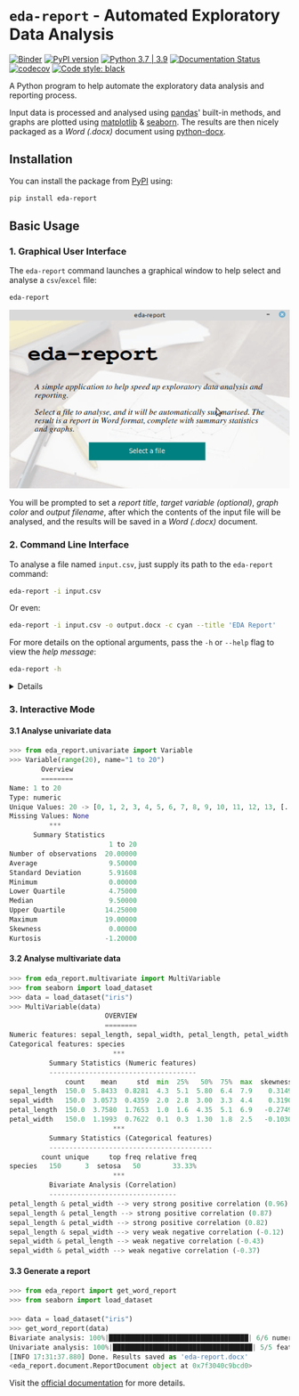 # `eda-report` - Automated Exploratory Data Analysis

[![Binder](https://mybinder.org/badge_logo.svg)](https://mybinder.org/v2/gh/Tim-Abwao/eda-report/HEAD?filepath=eda-report-basics.ipynb)
[![PyPI version](https://badge.fury.io/py/eda-report.svg)](https://badge.fury.io/py/eda-report)
[![Python 3.7 | 3.9](https://github.com/Tim-Abwao/eda-report/actions/workflows/test-python3.7-3.9.yml/badge.svg)](https://github.com/Tim-Abwao/eda-report/actions/workflows/test-python3.7-3.9.yml)
[![Documentation Status](https://readthedocs.org/projects/eda-report/badge/?version=latest)](https://eda-report.readthedocs.io/en/latest/?badge=latest)
[![codecov](https://codecov.io/gh/Tim-Abwao/eda-report/branch/main/graph/badge.svg?token=KNQD8XZCWG)](https://codecov.io/gh/Tim-Abwao/eda-report)
[![Code style: black](https://img.shields.io/badge/code%20style-black-000000.svg)](https://github.com/psf/black)

A Python program to help automate the exploratory data analysis and reporting process.

Input data is processed and analysed using [pandas][1]' built-in methods, and graphs are plotted using [matplotlib][3] & [seaborn][4]. The results are then nicely packaged as a *Word (.docx)* document using [python-docx][5].

## Installation

You can install the package from [PyPI][6] using:

```bash
pip install eda-report
```

## Basic Usage

### 1. Graphical User Interface

The `eda-report` command launches a graphical window to help select and analyse a `csv`/`excel` file:

```bash
eda-report
```

![screencast of the gui][screencast]

You will be prompted to set a *report title*, *target variable (optional)*, *graph color* and *output filename*, after which the contents of the input file will be analysed, and the results will be saved in a *Word (.docx)* document.

### 2. Command Line Interface

To analyse a file named `input.csv`, just supply its path to the `eda-report` command:

```bash
eda-report -i input.csv
```

Or even:

```bash
eda-report -i input.csv -o output.docx -c cyan --title 'EDA Report'
```

For more details on the optional arguments, pass the `-h` or `--help` flag to view the *help message*:

```bash
eda-report -h
```

<details>

```bash
usage: eda-report [-h] [-i INFILE] [-o OUTFILE] [-t TITLE] [-c COLOR]
                  [-T TARGET]

Automatically analyse data and generate reports. A graphical user interface
will be launched if none of the optional arguments is specified.

optional arguments:
  -h, --help            show this help message and exit
  -i INFILE, --infile INFILE
                        A .csv or .xlsx file to analyse.
  -o OUTFILE, --outfile OUTFILE
                        The output name for analysis results (default: eda-
                        report.docx)
  -t TITLE, --title TITLE
                        The top level heading for the report (default:
                        Exploratory Data Analysis Report)
  -c COLOR, --color COLOR
                        The color to apply to graphs (default: cyan)
  -T TARGET, --target TARGET
                        The target variable (dependent feature), used to
                        color-code plotted values. An integer value is treated
                        as a column index, whereas a string is treated as a
                        column label.
```

</details>

### 3. Interactive Mode

#### 3.1 Analyse univariate data

```python
>>> from eda_report.univariate import Variable
>>> Variable(range(20), name="1 to 20")
        Overview
        ========
Name: 1 to 20
Type: numeric
Unique Values: 20 -> [0, 1, 2, 3, 4, 5, 6, 7, 8, 9, 10, 11, 12, 13, [...]
Missing Values: None
          ***
      Summary Statistics
                         1 to 20
Number of observations  20.00000
Average                  9.50000
Standard Deviation       5.91608
Minimum                  0.00000
Lower Quartile           4.75000
Median                   9.50000
Upper Quartile          14.25000
Maximum                 19.00000
Skewness                 0.00000
Kurtosis                -1.20000
```

#### 3.2 Analyse multivariate data

```python
>>> from eda_report.multivariate import MultiVariable
>>> from seaborn import load_dataset
>>> data = load_dataset("iris")
>>> MultiVariable(data)
                        OVERVIEW
                        ========
Numeric features: sepal_length, sepal_width, petal_length, petal_width
Categorical features: species
                          ***
          Summary Statistics (Numeric features)
          -------------------------------------
              count    mean     std  min  25%   50%  75%  max  skewness  kurtosis
sepal_length  150.0  5.8433  0.8281  4.3  5.1  5.80  6.4  7.9    0.3149   -0.5521
sepal_width   150.0  3.0573  0.4359  2.0  2.8  3.00  3.3  4.4    0.3190    0.2282
petal_length  150.0  3.7580  1.7653  1.0  1.6  4.35  5.1  6.9   -0.2749   -1.4021
petal_width   150.0  1.1993  0.7622  0.1  0.3  1.30  1.8  2.5   -0.1030   -1.3406
                          ***
          Summary Statistics (Categorical features)
          -----------------------------------------
        count unique     top freq relative freq
species   150      3  setosa   50        33.33%
                          ***
          Bivariate Analysis (Correlation)
          --------------------------------
petal_length & petal_width --> very strong positive correlation (0.96)
sepal_length & petal_length --> strong positive correlation (0.87)
sepal_length & petal_width --> strong positive correlation (0.82)
sepal_length & sepal_width --> very weak negative correlation (-0.12)
sepal_width & petal_length --> weak negative correlation (-0.43)
sepal_width & petal_width --> weak negative correlation (-0.37)
```

#### 3.3 Generate a report

```python
>>> from eda_report import get_word_report
>>> from seaborn import load_dataset

>>> data = load_dataset("iris")
>>> get_word_report(data)
Bivariate analysis: 100%|███████████████████████████████████| 6/6 numeric pairs.
Univariate analysis: 100%|███████████████████████████████████| 5/5 features.
[INFO 17:31:37.880] Done. Results saved as 'eda-report.docx'
<eda_report.document.ReportDocument object at 0x7f3040c9bcd0>
```

Visit the [official documentation][docs] for more details.

[1]: https://pandas.pydata.org/
[2]: https://numpy.org/
[3]: https://matplotlib.org/
[4]: https://seaborn.pydata.org/
[5]: https://python-docx.readthedocs.io/en/latest/
[6]: https://pypi.org/project/eda-report/
[screencast]: https://raw.githubusercontent.com/Tim-Abwao/eda-report/dev/docs/source/_static/screencast.gif
[docs]: https://eda-report.readthedocs.io/
